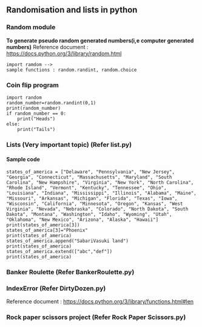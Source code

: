 ## Randomisation and lists in python

### Random module <br> 
**To generate pseudo random generated numbers(i,e computer generated numbers)**
Reference document : https://docs.python.org/3/library/random.html
````
import ramdom --> 
sample functions : random.randint, random.choice
````
### Coin flip program
````
import random
random_number=random.randint(0,1)
print(random_number)
if random_number == 0:
    print("Heads")
else:
    print("Tails")
````
### Lists (Very important topic) (Refer list.py)
#### Sample code
````
states_of_america = ["Delaware", "Pennsylvania", "New Jersey", "Georgia", "Connecticut", "Massachusetts", "Maryland", "South Carolina", "New Hampshire", "Virginia", "New York", "North Carolina", "Rhode Island", "Vermont", "Kentucky", "Tennessee", "Ohio", "Louisiana", "Indiana", "Mississippi", "Illinois", "Alabama", "Maine", "Missouri", "Arkansas", "Michigan", "Florida", "Texas", "Iowa", "Wisconsin", "California", "Minnesota", "Oregon", "Kansas", "West Virginia", "Nevada", "Nebraska", "Colorado", "North Dakota", "South Dakota", "Montana", "Washington", "Idaho", "Wyoming", "Utah", "Oklahoma", "New Mexico", "Arizona", "Alaska", "Hawaii"]
print(states_of_america[3])
states_of_america[3]="Phoenix"
print(states_of_america)
states_of_america.append("SabariVasuki land")
print(states_of_america)
states_of_america.extend(["abc","def"])
print(states_of_america)
````
### Banker Roulette (Refer BankerRoulette.py)
### IndexError (Refer DirtyDozen.py)
Reference document : https://docs.python.org/3/library/functions.html#len

### Rock paper scissors project (Refer Rock Paper Scissors.py)